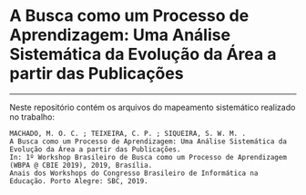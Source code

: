 # A Busca como um Processo de Aprendizagem: Uma Análise Sistemática da Evolução da Área a partir das Publicações
---

Neste repositório contém os arquivos do mapeamento sistemático realizado no trabalho:

```
MACHADO, M. O. C. ; TEIXEIRA, C. P. ; SIQUEIRA, S. W. M. . 
A Busca como um Processo de Aprendizagem: Uma Análise Sistemática da Evolução da Área a partir das Publicações. 
In: 1º Workshop Brasileiro de Busca como um Processo de Aprendizagem (WBPA @ CBIE 2019), 2019, Brasília. 
Anais dos Workshops do Congresso Brasileiro de Informática na Educação. Porto Alegre: SBC, 2019.
```
